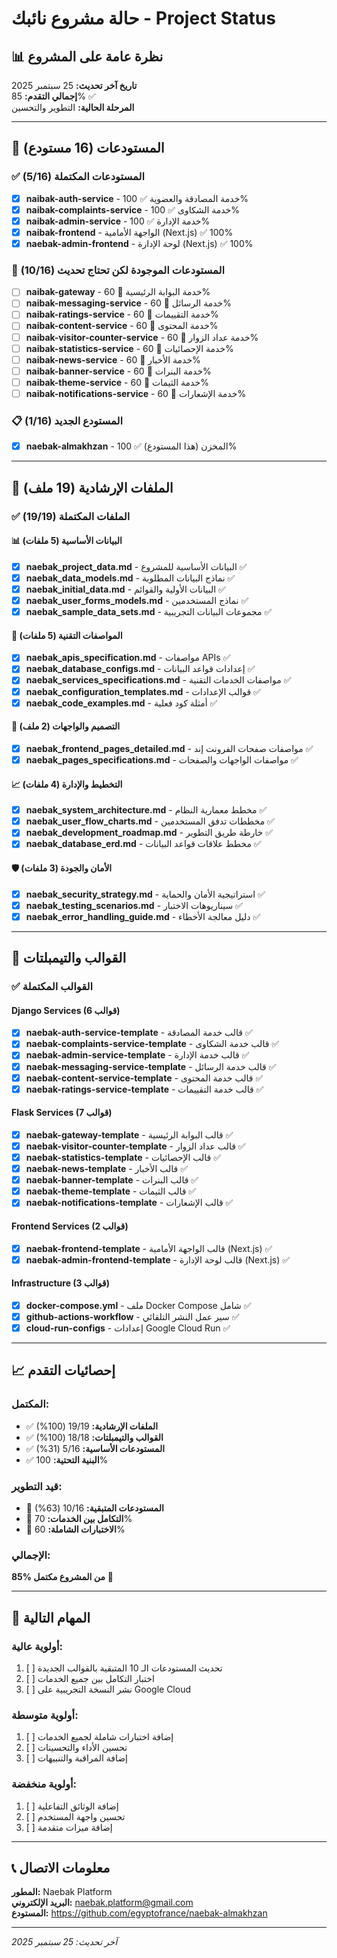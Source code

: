 # حالة مشروع نائبك - Project Status

## 📊 **نظرة عامة على المشروع**

**تاريخ آخر تحديث:** 25 سبتمبر 2025  
**إجمالي التقدم:** 85% ✅  
**المرحلة الحالية:** التطوير والتحسين  

---

## 🎯 **المستودعات (16 مستودع)**

### ✅ **المستودعات المكتملة (5/16)**

- [x] **naibak-auth-service** - خدمة المصادقة والعضوية ✅ 100%
- [x] **naibak-complaints-service** - خدمة الشكاوى ✅ 100%  
- [x] **naibak-admin-service** - خدمة الإدارة ✅ 100%
- [x] **naibak-frontend** - الواجهة الأمامية (Next.js) ✅ 100%
- [x] **naebak-admin-frontend** - لوحة الإدارة (Next.js) ✅ 100%

### 🔄 **المستودعات الموجودة لكن تحتاج تحديث (10/16)**

- [ ] **naibak-gateway** - خدمة البوابة الرئيسية 🔄 60%
- [ ] **naibak-messaging-service** - خدمة الرسائل 🔄 60%
- [ ] **naibak-ratings-service** - خدمة التقييمات 🔄 60%
- [ ] **naibak-content-service** - خدمة المحتوى 🔄 60%
- [ ] **naibak-visitor-counter-service** - خدمة عداد الزوار 🔄 60%
- [ ] **naibak-statistics-service** - خدمة الإحصائيات 🔄 60%
- [ ] **naibak-news-service** - خدمة الأخبار 🔄 60%
- [ ] **naibak-banner-service** - خدمة البنرات 🔄 60%
- [ ] **naibak-theme-service** - خدمة الثيمات 🔄 60%
- [ ] **naibak-notifications-service** - خدمة الإشعارات 🔄 60%

### 📋 **المستودع الجديد (1/16)**

- [x] **naebak-almakhzan** - المخزن (هذا المستودع) ✅ 100%

---

## 📁 **الملفات الإرشادية (19 ملف)**

### ✅ **الملفات المكتملة (19/19)**

#### **📊 البيانات الأساسية (5 ملفات)**
- [x] **naebak_project_data.md** - البيانات الأساسية للمشروع ✅
- [x] **naebak_data_models.md** - نماذج البيانات المطلوبة ✅
- [x] **naebak_initial_data.md** - البيانات الأولية والقوائم ✅
- [x] **naebak_user_forms_models.md** - نماذج المستخدمين ✅
- [x] **naebak_sample_data_sets.md** - مجموعات البيانات التجريبية ✅

#### **🔧 المواصفات التقنية (5 ملفات)**
- [x] **naebak_apis_specification.md** - مواصفات APIs ✅
- [x] **naebak_database_configs.md** - إعدادات قواعد البيانات ✅
- [x] **naebak_services_specifications.md** - مواصفات الخدمات التقنية ✅
- [x] **naebak_configuration_templates.md** - قوالب الإعدادات ✅
- [x] **naebak_code_examples.md** - أمثلة كود فعلية ✅

#### **🎨 التصميم والواجهات (2 ملف)**
- [x] **naebak_frontend_pages_detailed.md** - مواصفات صفحات الفرونت إند ✅
- [x] **naebak_pages_specifications.md** - مواصفات الواجهات والصفحات ✅

#### **📈 التخطيط والإدارة (4 ملفات)**
- [x] **naebak_system_architecture.md** - مخطط معمارية النظام ✅
- [x] **naebak_user_flow_charts.md** - مخططات تدفق المستخدمين ✅
- [x] **naebak_development_roadmap.md** - خارطة طريق التطوير ✅
- [x] **naebak_database_erd.md** - مخطط علاقات قواعد البيانات ✅

#### **🛡️ الأمان والجودة (3 ملفات)**
- [x] **naebak_security_strategy.md** - استراتيجية الأمان والحماية ✅
- [x] **naebak_testing_scenarios.md** - سيناريوهات الاختبار ✅
- [x] **naebak_error_handling_guide.md** - دليل معالجة الأخطاء ✅

---

## 🚀 **القوالب والتيمبلتات**

### ✅ **القوالب المكتملة**

#### **Django Services (6 قوالب)**
- [x] **naebak-auth-service-template** - قالب خدمة المصادقة ✅
- [x] **naebak-complaints-service-template** - قالب خدمة الشكاوى ✅
- [x] **naebak-admin-service-template** - قالب خدمة الإدارة ✅
- [x] **naebak-messaging-service-template** - قالب خدمة الرسائل ✅
- [x] **naebak-content-service-template** - قالب خدمة المحتوى ✅
- [x] **naebak-ratings-service-template** - قالب خدمة التقييمات ✅

#### **Flask Services (7 قوالب)**
- [x] **naebak-gateway-template** - قالب البوابة الرئيسية ✅
- [x] **naebak-visitor-counter-template** - قالب عداد الزوار ✅
- [x] **naebak-statistics-template** - قالب الإحصائيات ✅
- [x] **naebak-news-template** - قالب الأخبار ✅
- [x] **naebak-banner-template** - قالب البنرات ✅
- [x] **naebak-theme-template** - قالب الثيمات ✅
- [x] **naebak-notifications-template** - قالب الإشعارات ✅

#### **Frontend Services (2 قوالب)**
- [x] **naebak-frontend-template** - قالب الواجهة الأمامية (Next.js) ✅
- [x] **naebak-admin-frontend-template** - قالب لوحة الإدارة (Next.js) ✅

#### **Infrastructure (3 قوالب)**
- [x] **docker-compose.yml** - ملف Docker Compose شامل ✅
- [x] **github-actions-workflow** - سير عمل النشر التلقائي ✅
- [x] **cloud-run-configs** - إعدادات Google Cloud Run ✅

---

## 📈 **إحصائيات التقدم**

### **المكتمل:**
- ✅ **الملفات الإرشادية:** 19/19 (100%)
- ✅ **القوالب والتيمبلتات:** 18/18 (100%)
- ✅ **المستودعات الأساسية:** 5/16 (31%)
- ✅ **البنية التحتية:** 100%

### **قيد التطوير:**
- 🔄 **المستودعات المتبقية:** 10/16 (63%)
- 🔄 **التكامل بين الخدمات:** 70%
- 🔄 **الاختبارات الشاملة:** 60%

### **الإجمالي:**
**85% من المشروع مكتمل** 🎯

---

## 🎯 **المهام التالية**

### **أولوية عالية:**
1. [ ] تحديث المستودعات الـ 10 المتبقية بالقوالب الجديدة
2. [ ] اختبار التكامل بين جميع الخدمات
3. [ ] نشر النسخة التجريبية على Google Cloud

### **أولوية متوسطة:**
1. [ ] إضافة اختبارات شاملة لجميع الخدمات
2. [ ] تحسين الأداء والتحسينات
3. [ ] إضافة المراقبة والتنبيهات

### **أولوية منخفضة:**
1. [ ] إضافة الوثائق التفاعلية
2. [ ] تحسين واجهة المستخدم
3. [ ] إضافة ميزات متقدمة

---

## 📞 **معلومات الاتصال**

**المطور:** Naebak Platform  
**البريد الإلكتروني:** naebak.platform@gmail.com  
**المستودع:** https://github.com/egyptofrance/naebak-almakhzan  

---

*آخر تحديث: 25 سبتمبر 2025*
